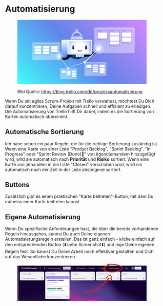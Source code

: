 # Automatisierung

<figure><img src="../.gitbook/assets/automatisierung.png" alt=""><figcaption><p>Bild Quelle: <a href="https://blog.trello.com/de/prozessautomatisierung">https://blog.trello.com/de/prozessautomatisierung</a></p></figcaption></figure>

Wenn Du ein agiles Scrum-Projekt mit Trello verwaltest, möchtest Du Dich darauf konzentrieren, Deine Aufgaben schnell und effizient zu erledigen. Die Automatisierung von Trello hilft Dir dabei, indem es die Sortierung von Karten automatisch übernimmt.

## Automatische Sortierung

Ich habe schon ein paar Regeln, die für die richtige Sortierung zuständig ist. Wenn eine Karte von einer Liste "Product Backlog", "Sprint Backlog", "In Progress" oder "Sprint Review (Done)🙌" von irgendjemandem hinzugefügt wird, wird sie automatisch nach **Priorität** und **Risiko** sortiert. Wenn eine Karte von jemandem in die Liste "Closed" verschoben wird, wird sie automatisch nach der Zeit in der Liste absteigend sortiert.

## Buttons

Zusätzlich gibt es einen praktischen "Karte beitreten"-Button, mit dem Du mühelos einer Karte beitreten kannst.

## Eigene Automatisierung

Wenn Du spezifische Anforderungen hast, die über die bereits vorhandenen Regeln hinausgehen, kannst Du auch Deine eigenen Automatisierungsregeln erstellen. Das ist ganz einfach - klicke einfach auf den entsprechenden Button (⬇️siehe Screenshot⬇️) und lege Deine eigenen Regeln fest. So kannst Du Deine Arbeit noch effektiver gestalten und Dich auf das Wesentliche konzentrieren.

<figure><img src="../.gitbook/assets/eigene automatisierung.png" alt=""><figcaption></figcaption></figure>

